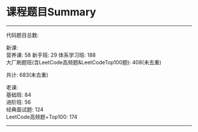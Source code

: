 # 课程题目Summary


---

代码题目总数:   

新课:  
营养课: 58
新手班: 29
体系学习班:  188  
大厂刷题班(含LeetCode高频题&LeetCodeTop100题): 408(未去重)  

共计: 683(未去重)  

老课:  
基础班: 84   
进阶班: 56    
经典面试题: 124   
LeetCode高频题+Top100: 174   

---
